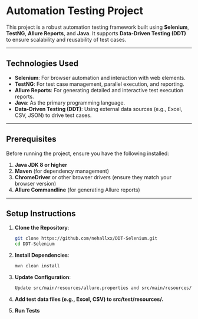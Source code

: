 # Automation Testing Project

This project is a robust automation testing framework built using **Selenium**, **TestNG**, **Allure Reports**, and **Java**. It supports **Data-Driven Testing (DDT)** to ensure scalability and reusability of test cases.

---

## Technologies Used
- **Selenium**: For browser automation and interaction with web elements.
- **TestNG**: For test case management, parallel execution, and reporting.
- **Allure Reports**: For generating detailed and interactive test execution reports.
- **Java**: As the primary programming language.
- **Data-Driven Testing (DDT)**: Using external data sources (e.g., Excel, CSV, JSON) to drive test cases.

---

## Prerequisites
Before running the project, ensure you have the following installed:
1. **Java JDK 8 or higher**
2. **Maven** (for dependency management)
3. **ChromeDriver** or other browser drivers (ensure they match your browser version)
4. **Allure Commandline** (for generating Allure reports)

---

## Setup Instructions
1. **Clone the Repository**:
   ```bash
   git clone https://github.com/nehallxx/DDT-Selenium.git
   cd DDT-Selenium

2. **Install Dependencies**:

   ```bash
   mvn clean install
3. **Update Configuration**:
   ```bash
   Update src/main/resources/allure.properties and src/main/resources/log412.properties with your environment details.

4. **Add test data files (e.g., Excel, CSV) to src/test/resources/.**

5. **Run Tests**


